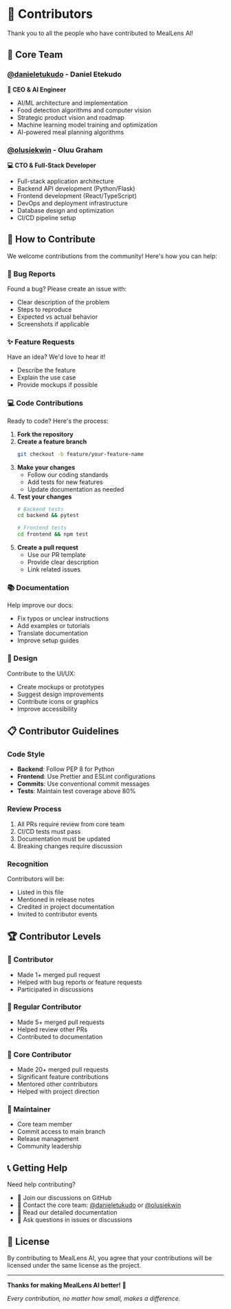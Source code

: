 # 🤝 Contributors

Thank you to all the people who have contributed to MealLens AI!

## 👥 Core Team

### [@danieletukudo](https://github.com/danieletukudo) - Daniel Etekudo
**🎯 CEO & AI Engineer**
- AI/ML architecture and implementation
- Food detection algorithms and computer vision
- Strategic product vision and roadmap
- Machine learning model training and optimization
- AI-powered meal planning algorithms

### [@olusiekwin](https://github.com/olusiekwin) - Oluu Graham  
**💻 CTO & Full-Stack Developer**
- Full-stack application architecture
- Backend API development (Python/Flask)
- Frontend development (React/TypeScript)
- DevOps and deployment infrastructure
- Database design and optimization
- CI/CD pipeline setup

## 🌟 How to Contribute

We welcome contributions from the community! Here's how you can help:

### 🐛 Bug Reports
Found a bug? Please create an issue with:
- Clear description of the problem
- Steps to reproduce
- Expected vs actual behavior
- Screenshots if applicable

### ✨ Feature Requests
Have an idea? We'd love to hear it!
- Describe the feature
- Explain the use case
- Provide mockups if possible

### 💻 Code Contributions
Ready to code? Here's the process:

1. **Fork the repository**
2. **Create a feature branch**
   ```bash
   git checkout -b feature/your-feature-name
   ```
3. **Make your changes**
   - Follow our coding standards
   - Add tests for new features
   - Update documentation as needed
4. **Test your changes**
   ```bash
   # Backend tests
   cd backend && pytest
   
   # Frontend tests
   cd frontend && npm test
   ```
5. **Create a pull request**
   - Use our PR template
   - Provide clear description
   - Link related issues

### 📚 Documentation
Help improve our docs:
- Fix typos or unclear instructions
- Add examples or tutorials
- Translate documentation
- Improve setup guides

### 🎨 Design
Contribute to the UI/UX:
- Create mockups or prototypes
- Suggest design improvements
- Contribute icons or graphics
- Improve accessibility

## 📋 Contributor Guidelines

### Code Style
- **Backend**: Follow PEP 8 for Python
- **Frontend**: Use Prettier and ESLint configurations
- **Commits**: Use conventional commit messages
- **Tests**: Maintain test coverage above 80%

### Review Process
1. All PRs require review from core team
2. CI/CD tests must pass
3. Documentation must be updated
4. Breaking changes require discussion

### Recognition
Contributors will be:
- Listed in this file
- Mentioned in release notes
- Credited in project documentation
- Invited to contributor events

## 🏆 Contributor Levels

### 🥉 Contributor
- Made 1+ merged pull request
- Helped with bug reports or feature requests
- Participated in discussions

### 🥈 Regular Contributor  
- Made 5+ merged pull requests
- Helped review other PRs
- Contributed to documentation

### 🥇 Core Contributor
- Made 20+ merged pull requests
- Significant feature contributions
- Mentored other contributors
- Helped with project direction

### 💎 Maintainer
- Core team member
- Commit access to main branch
- Release management
- Community leadership

## 📞 Getting Help

Need help contributing?
- 💬 Join our discussions on GitHub
- 📧 Contact the core team: [@danieletukudo](https://github.com/danieletukudo) or [@olusiekwin](https://github.com/olusiekwin)
- 📖 Read our detailed documentation
- 🤝 Ask questions in issues or discussions

## 📜 License

By contributing to MealLens AI, you agree that your contributions will be licensed under the same license as the project.

---

**Thanks for making MealLens AI better!** 🙏

*Every contribution, no matter how small, makes a difference.*